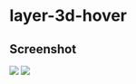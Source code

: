 # layer-3d-hover

## Screenshot

<img src="https://scontent.fsjk2-1.fna.fbcdn.net/v/t39.30808-6/240882058_243303481038782_1810987804575468133_n.jpg?_nc_cat=102&ccb=1-5&_nc_sid=730e14&_nc_ohc=_qQVsOS-yB8AX_oWvmB&_nc_ht=scontent.fsjk2-1.fna&oh=ed941c5279e91601fda87969ce0561f3&oe=6133D09D">

<img src="https://scontent.fsjk2-1.fna.fbcdn.net/v/t39.30808-6/241037356_243303321038798_1019457096002553716_n.jpg?_nc_cat=107&ccb=1-5&_nc_sid=730e14&_nc_ohc=fr-gWwXsIyEAX9imZGB&_nc_ht=scontent.fsjk2-1.fna&oh=a30f12f4408c7f6cb3ac46bbe1e7341e&oe=6133507C">
